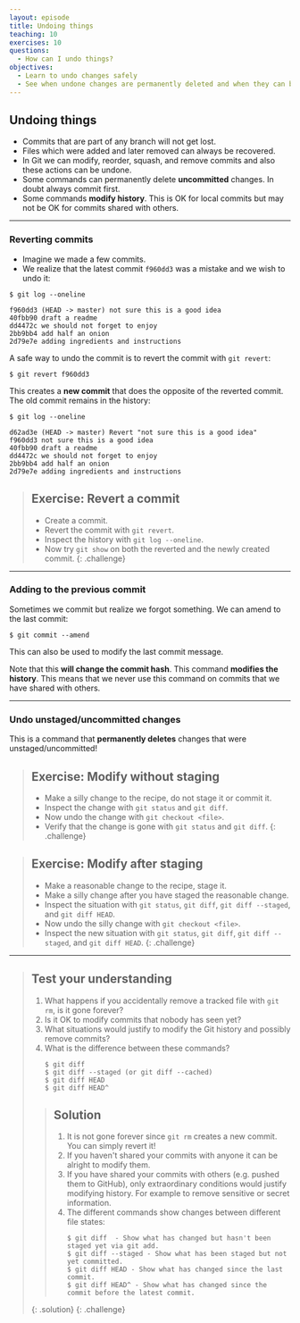 ```yaml
---
layout: episode
title: Undoing things
teaching: 10
exercises: 10
questions:
  - How can I undo things?
objectives:
  - Learn to undo changes safely
  - See when undone changes are permanently deleted and when they can be retrieved
---
```


## Undoing things

- Commits that are part of any branch will not get lost.
- Files which were added and later removed can always be recovered.
- In Git we can modify, reorder, squash, and remove commits and also these actions can be undone.
- Some commands can permanently delete **uncommitted** changes. In doubt always commit first.
- Some commands **modify history**. This is OK for local commits but may not be OK for commits shared
  with others.

---

### Reverting commits

- Imagine we made a few commits.
- We realize that the latest commit `f960dd3` was a mistake and we wish to undo it:

```
$ git log --oneline

f960dd3 (HEAD -> master) not sure this is a good idea
40fbb90 draft a readme
dd4472c we should not forget to enjoy
2bb9bb4 add half an onion
2d79e7e adding ingredients and instructions
```

A safe way to undo the commit is to revert the commit with `git revert`:

```
$ git revert f960dd3
```

This creates a **new commit** that does the opposite of the reverted commit.
The old commit remains in the history:

```
$ git log --oneline

d62ad3e (HEAD -> master) Revert "not sure this is a good idea"
f960dd3 not sure this is a good idea
40fbb90 draft a readme
dd4472c we should not forget to enjoy
2bb9bb4 add half an onion
2d79e7e adding ingredients and instructions
```

> ## Exercise: Revert a commit
> 
> - Create a commit.
> - Revert the commit with `git revert`.
> - Inspect the history with `git log --oneline`.
> - Now try `git show` on both the reverted and the newly created commit.
{: .challenge}

---

### Adding to the previous commit

Sometimes we commit but realize we forgot something.
We can amend to the last commit:

```shell
$ git commit --amend
```

This can also be used to modify the last commit message.

Note that this **will change the commit hash**. This command **modifies the history**.
This means that we never use this command on commits that we have shared with others.

---

### Undo unstaged/uncommitted changes

This is a command that **permanently deletes** changes
that were unstaged/uncommitted!

> ## Exercise: Modify without staging
> 
> - Make a silly change to the recipe, do not stage it or commit it.
> - Inspect the change with `git status` and `git diff`.
> - Now undo the change with `git checkout <file>`.
> - Verify that the change is gone with `git status` and `git diff`.
{: .challenge}

> ## Exercise: Modify after staging
> 
> - Make a reasonable change to the recipe, stage it.
> - Make a silly change after you have staged the reasonable change.
> - Inspect the situation with `git status`, `git diff`, `git diff --staged`, and `git diff HEAD`.
> - Now undo the silly change with `git checkout <file>`.
> - Inspect the new situation with `git status`, `git diff`, `git diff --staged`, and `git diff HEAD`.
{: .challenge}

---

> ## Test your understanding
> 
> 1. What happens if you accidentally remove a tracked file with `git rm`, is it gone forever?
> 2. Is it OK to modify commits that nobody has seen yet?
> 3. What situations would justify to modify the Git history and possibly remove commits?
> 4. What is the difference between these commands?
>    ```
>    $ git diff 
>    $ git diff --staged (or git diff --cached)
>    $ git diff HEAD
>    $ git diff HEAD^
>    ```
> 
> > ## Solution
> >
> > 1. It is not gone forever since `git rm` creates a new commit. You can simply revert it!
> > 2. If you haven't shared your commits with anyone it can be alright to modify them.
> > 3. If you have shared your commits with others (e.g. pushed them to GitHub), only extraordinary 
> >    conditions would justify modifying history. For example to remove sensitive or secret information.
> > 4. The different commands show changes between different file states:
> >    ```
> >    $ git diff  - Show what has changed but hasn't been staged yet via git add.
> >    $ git diff --staged - Show what has been staged but not yet committed.
> >    $ git diff HEAD - Show what has changed since the last commit.
> >    $ git diff HEAD^ - Show what has changed since the commit before the latest commit.
> >    ```
> {: .solution}
{: .challenge}
